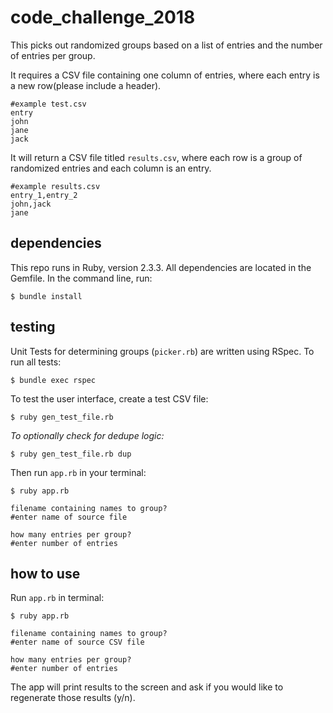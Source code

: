 # code_challenge_2018

This picks out randomized groups based on a list of entries and the number of entries per group.

It requires a CSV file containing one column of entries, where each entry is a new row(please include a header).

```
#example test.csv
entry
john
jane
jack
```

It will return a CSV file titled `results.csv`, where each row is a group of randomized entries and each column is an entry.

```
#example results.csv
entry_1,entry_2
john,jack
jane
```

## dependencies

This repo runs in Ruby, version 2.3.3. All dependencies are located in the Gemfile. In the command line, run:

```$ bundle install```

## testing

Unit Tests for determining groups (`picker.rb`) are written using RSpec. To run all tests:

```$ bundle exec rspec```

To test the user interface, create a test CSV file:

```$ ruby gen_test_file.rb ```

_To optionally check for dedupe logic:_

```$ ruby gen_test_file.rb dup```


Then run `app.rb` in your terminal:

```
$ ruby app.rb

filename containing names to group?
#enter name of source file

how many entries per group?
#enter number of entries
```

## how to use

Run `app.rb` in terminal:

```
$ ruby app.rb

filename containing names to group?
#enter name of source CSV file

how many entries per group?
#enter number of entries
```

The app will print results to the screen and ask if you would like to regenerate those results (y/n).

